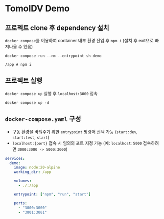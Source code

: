 # TomoIDV Demo 

## 프로젝트 clone 후 dependency 설치 
`docker compose`를 이용하여 container 내부 환경 진입 후 `npm i` (설치 후 exit으로 빠져나올 수 있음)
```
docker compose run --rm --entrypoint sh demo

/app # npm i 
```

## 프로젝트 실행
`docker compose up` 실행 후 `localhost:3000` 접속 
```
docker compose up -d 
```

## `docker-compose.yaml` 구성 
* 구동 환경을 바꿔주기 위한 `entrypoint` 명령어 선택 가능 (`start:dev`, `start:test`, `start`)
* `localhost:{port}` 접속 시 임의의 포트 지정 가능 (예: `localhost:5000` 접속하려면 `3000:3000 -> 5000:3000`)

```yaml
services:
  demo:
    image: node:20-alpine
    working_dir: /app

    volumes:
      - ./:/app

    entrypoint: ["npm", "run", "start"]

    ports:
      - "3000:3000"
      - "3001:3001"
```
